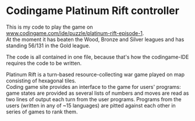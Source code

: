 # Codingame Platinum Rift controller

This is my code to play the game on www.codingame.com/ide/puzzle/platinum-rift-episode-1.  
At the moment it has beaten the Wood, Bronze and Silver leagues and has standing 56/131 in the Gold league.

The code is all contained in one file, because that's how the codingame-IDE requires the code to be written.

Platinum Rift is a turn-based resource-collecting war game played on map consisting of hexagonal tiles.  
Coding game site provides an interface to the game for users' programs: game states are provided as several lists of numbers and moves are read as two lines of output each turn from the user programs. Programs from the users (written in any of \~15 languages) are pitted against each other in series of games to rank them.
